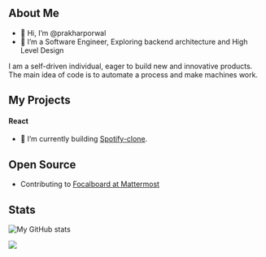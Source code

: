 ## About Me
- 👋 Hi, I’m @prakharporwal
- 👀 I’m a Software Engineer,
Exploring backend architecture and High Level Design

I am a self-driven individual, eager to build new and innovative products.
The main idea of code is to automate a process and make machines work.

## My Projects
#### React
- 🌱 I’m currently building [Spotify-clone](https://github.com/prakharporwal/bank-server).

## Open Source
- Contributing to [Focalboard at Mattermost](https://github.com/mattermost/focalboard)
<!-- 💞️ I’m looking to collaborate on--> 
<!-- 📫 Reach me on linkedin - [@porwalprakhar](https://linkedin.com/in/porwalprakhar) -->
<!-- 📫 Reach me on twitter - [@prakhartwt](https://twitter.com/prakhartwt) -->

<!---
prakharporwal/prakharporwal is a ✨ special ✨ repository because its `README.md` (this file) appears on your GitHub profile.
You can click the Preview link to take a look at your changes.
--->

## Stats
![My GitHub stats](https://github-readme-stats.vercel.app/api?username=prakharporwal&show_icons=true&theme=material-palenight)

<!-- [![My github activity graph](https://activity-graph.herokuapp.com/graph?username=prakharporwal&theme=material-palenight)](https://github.com/prakharporwal) -->

![](https://komarev.com/ghpvc/?username=prakharporwal&color=red)
